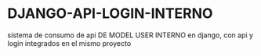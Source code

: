 # DJANGO-API-LOGIN-INTERNO
sistema de consumo de api DE MODEL USER INTERNO en django, con api y login integrados en el mismo proyecto
